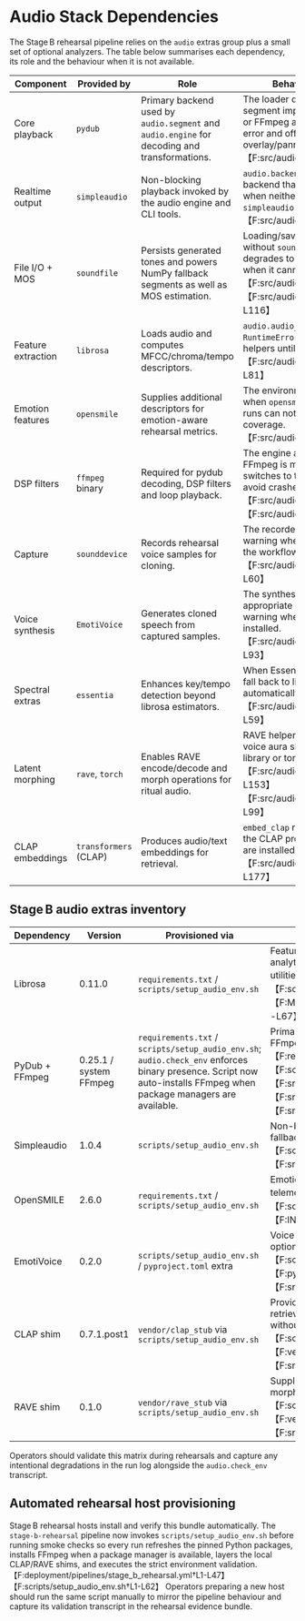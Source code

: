 # Audio Stack Dependencies

The Stage B rehearsal pipeline relies on the `audio` extras group plus a
small set of optional analyzers. The table below summarises each dependency,
its role and the behaviour when it is not available.

| Component | Provided by | Role | Behaviour when missing |
| --- | --- | --- | --- |
| Core playback | `pydub` | Primary backend used by `audio.segment` and `audio.engine` for decoding and transformations. | The loader drops to the NumPy segment implementation when pydub or FFmpeg are unavailable, logging an error and offering only basic overlay/panning features.【F:src/audio/segment.py†L4-L104】 |
| Realtime output | `simpleaudio` | Non-blocking playback invoked by the audio engine and CLI tools. | `audio.backends` falls back to a no-op backend that only writes WAV files when neither `soundfile` nor `simpleaudio` are present.【F:src/audio/backends.py†L1-L69】 |
| File I/O + MOS | `soundfile` | Persists generated tones and powers NumPy fallback segments as well as MOS estimation. | Loading/saving raises a `RuntimeError` without `soundfile`; the voice cloner degrades to a baseline MOS of 1.0 when it cannot read waveforms.【F:src/audio/segment.py†L60-L120】【F:src/audio/voice_cloner.py†L70-L116】 |
| Feature extraction | `librosa` | Loads audio and computes MFCC/chroma/tempo descriptors. | `audio.audio_ingestion` raises a `RuntimeError` for loaders and feature helpers until librosa is installed.【F:src/audio/audio_ingestion.py†L12-L81】 |
| Emotion features | `opensmile` | Supplies additional descriptors for emotion-aware rehearsal metrics. | The environment check logs a warning when `opensmile` is missing so Stage B runs can note reduced telemetry coverage.【F:src/audio/check_env.py†L12-L44】 |
| DSP filters | `ffmpeg` binary | Required for pydub decoding, DSP filters and loop playback. | The engine aborts playback when FFmpeg is missing and the loader switches to the NumPy backend to avoid crashes.【F:src/audio/segment.py†L60-L83】【F:src/audio/engine.py†L183-L207】 |
| Capture | `sounddevice` | Records rehearsal voice samples for cloning. | The recorder emits silence and logs a warning when `sounddevice` is absent so the workflow still completes.【F:src/audio/voice_cloner.py†L32-L60】 |
| Voice synthesis | `EmotiVoice` | Generates cloned speech from captured samples. | The synthesiser emits silence of appropriate duration and logs a warning when EmotiVoice is not installed.【F:src/audio/voice_cloner.py†L62-L93】 |
| Spectral extras | `essentia` | Enhances key/tempo detection beyond librosa estimators. | When Essentia is missing the helpers fall back to librosa algorithms automatically.【F:src/audio/audio_ingestion.py†L29-L59】 |
| Latent morphing | `rave`, `torch` | Enables RAVE encode/decode and morph operations for ritual audio. | RAVE helpers raise `RuntimeError` and voice aura skips morphing when the library or torch backend is unavailable.【F:src/audio/dsp_engine.py†L95-L153】【F:src/audio/voice_aura.py†L92-L99】 |
| CLAP embeddings | `transformers` (CLAP) | Produces audio/text embeddings for retrieval. | `embed_clap` raises a `RuntimeError` until the CLAP processor, model and torch are installed.【F:src/audio/audio_ingestion.py†L33-L177】 |

## Stage B audio extras inventory

| Dependency | Version | Provisioned via | Primary usage |
| --- | --- | --- | --- |
| Librosa | 0.11.0 | `requirements.txt` / `scripts/setup_audio_env.sh` | Feature extraction for ingestion and rehearsal analytics (`audio_ingestion`, MUSIC foundation utilities).【F:requirements.txt†L24-L28】【F:scripts/setup_audio_env.sh†L1-L62】【F:MUSIC_FOUNDATION/music_foundation.py†L18-L67】 |
| PyDub + FFmpeg | 0.25.1 / system FFmpeg | `requirements.txt` / `scripts/setup_audio_env.sh`; `audio.check_env` enforces binary presence. Script now auto-installs FFmpeg when package managers are available. | Primary playback backend for segment/engine; FFmpeg enables decoding, looping and DSP paths.【F:requirements.txt†L20-L36】【F:scripts/setup_audio_env.sh†L1-L62】【F:src/audio/segment.py†L45-L120】【F:src/audio/engine.py†L37-L207】【F:src/audio/check_env.py†L9-L61】 |
| Simpleaudio | 1.0.4 | `scripts/setup_audio_env.sh` | Non-blocking playback backend; avoids rehearsal fallbacks to file-only renders.【F:scripts/setup_audio_env.sh†L48-L57】【F:src/audio/backends.py†L1-L69】 |
| OpenSMILE | 2.6.0 | `requirements.txt` / `scripts/setup_audio_env.sh` | Emotion descriptors for listening and rehearsal telemetry.【F:requirements.txt†L29-L36】【F:scripts/setup_audio_env.sh†L48-L57】【F:INANNA_AI/listening_engine.py†L21-L145】 |
| EmotiVoice | 0.2.0 | `scripts/setup_audio_env.sh` / `pyproject.toml` extra | Voice cloning output for avatar narration when the optional synthesiser is available.【F:scripts/setup_audio_env.sh†L48-L57】【F:pyproject.toml†L74-L83】【F:src/audio/voice_cloner.py†L62-L116】 |
| CLAP shim | 0.7.1.post1 | `vendor/clap_stub` via `scripts/setup_audio_env.sh` | Provides the CLAP processor/model import so retrieval telemetry loads the LAION checkpoints without legacy package errors.【F:scripts/setup_audio_env.sh†L59-L62】【F:vendor/clap_stub/clap/__init__.py†L1-L21】【F:src/audio/audio_ingestion.py†L163-L205】 |
| RAVE shim | 0.1.0 | `vendor/rave_stub` via `scripts/setup_audio_env.sh` | Supplies minimal encode/decode hooks for DSP morphing when full RAVE builds are unavailable.【F:scripts/setup_audio_env.sh†L59-L62】【F:vendor/rave_stub/rave/__init__.py†L1-L40】【F:src/audio/dsp_engine.py†L95-L142】 |

Operators should validate this matrix during rehearsals and capture any
intentional degradations in the run log alongside the `audio.check_env`
transcript.

## Automated rehearsal host provisioning

Stage B rehearsal hosts install and verify this bundle automatically.
The `stage-b-rehearsal` pipeline now invokes `scripts/setup_audio_env.sh`
before running smoke checks so every run refreshes the pinned Python
packages, installs FFmpeg when a package manager is available, layers the
local CLAP/RAVE shims, and executes the strict environment
validation.【F:deployment/pipelines/stage_b_rehearsal.yml†L1-L47】【F:scripts/setup_audio_env.sh†L1-L62】
Operators preparing a new host should run the same script manually to
mirror the pipeline behaviour and capture its validation transcript in
the rehearsal evidence bundle.
